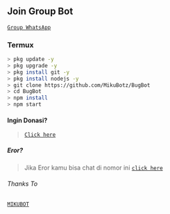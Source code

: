 ## Join Group Bot
[`Group WhatsApp`](https://chat.whatsapp.com/JoHo8xNnF7Y1Zp2K7bK8TT)

### Termux
```bash
> pkg update -y 
> pkg upgrade -y
> pkg install git -y
> pkg install nodejs -y
> git clone https://github.com/MikuBotz/BugBot
> cd BugBot
> npm install
> npm start
```

#### Ingin Donasi?
> [`Click here`](https://nakano-miku.blogspot.com/2021/07/donasi-mikubot.html)

##### Eror?
> Jika Eror kamu bisa chat di nomor ini [`click here`](https://wa.me/48459069123)

###### Thanks To
[`MIKUBOT`](https://github.com/MikuBotz)


